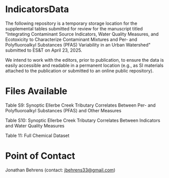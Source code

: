 # IndicatorsData

The following repository is a temporary storage location for the supplemental tables submitted for review for the manuscript titled "Integrating Contaminant Source Indicators, Water Quality Measures, and Ecotoxicity to Characterize Contaminant Mixtures and Per- and Polyfluoroalkyl Substances (PFAS) Variability in an Urban Watershed" submitted to ES&T on April 23, 2025.

We intend to work with the editors, prior to publication, to ensure the data is easily accessible and readable in a permanent location (e.g., as SI materials attached to the publication or submitted to an online public repository).

# Files Available

Table S9: Synoptic Ellerbe Creek Tributary Correlates  Between Per- and Polyfluoroalkyl Substances (PFAS) and Other Measures																										

Table S10: Synoptic Ellerbe Creek Tributary Correlates Between Indicators and Water Quality Measures																	

Table 11: Full Chemical Dataset									

# Point of Contact
Jonathan Behrens (contact: jbehrens33@gmail.com)
